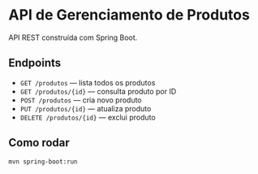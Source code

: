 # API de Gerenciamento de Produtos

API REST construída com Spring Boot.

## Endpoints
- `GET /produtos` — lista todos os produtos
- `GET /produtos/{id}` — consulta produto por ID
- `POST /produtos` — cria novo produto
- `PUT /produtos/{id}` — atualiza produto
- `DELETE /produtos/{id}` — exclui produto

## Como rodar
```bash
mvn spring-boot:run
```
